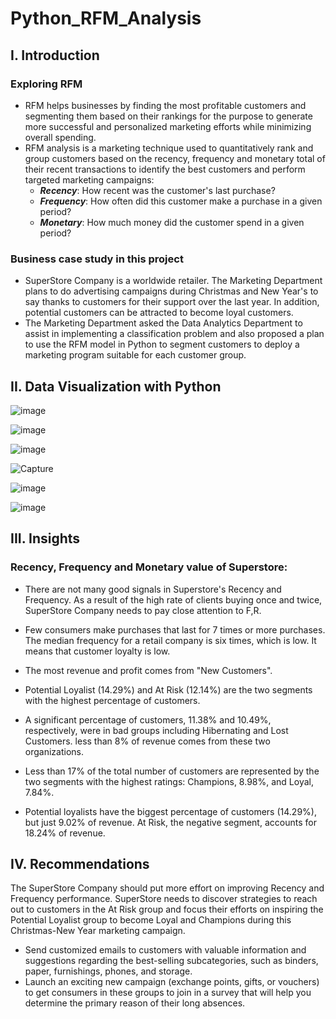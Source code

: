 # Python_RFM_Analysis

## I. Introduction
### Exploring RFM
- RFM helps businesses by finding the most profitable customers and segmenting them based on their rankings for the purpose to generate more successful and personalized marketing efforts while minimizing overall spending.
- RFM analysis is a marketing technique used to quantitatively rank and group customers based on the recency, frequency and monetary total of their recent transactions to identify the best customers and perform targeted marketing campaigns:
  - ***Recency***: How recent was the customer's last purchase?
  - ***Frequency***: How often did this customer make a purchase in a given period?
  - ***Monetary***: How much money did the customer spend in a given period?

### Business case study in this project
- SuperStore Company is a worldwide retailer. The Marketing Department plans to do advertising campaigns during Christmas and New Year's to say thanks to customers for their support over the last year. In addition, potential customers can be attracted to become loyal customers.
- The Marketing Department asked the Data Analytics Department to assist in implementing a classification problem and also proposed a plan to use the RFM model in Python to segment customers to deploy a marketing program suitable for each customer group.

## II. Data Visualization with Python


![image](https://github.com/MinhAnh99/Python_RFM_Analysis/assets/74374068/7b02eae9-fd53-4408-9bde-c184a43ba71f)

![image](https://github.com/MinhAnh99/Python_RFM_Analysis/assets/74374068/5b752bb0-6bcf-4dbe-baaa-f8e2f3936c91)

![image](https://github.com/MinhAnh99/Python_RFM_Analysis/assets/74374068/db511375-b9d7-4cd8-87f1-85479f82d7f3)

![Capture](https://github.com/MinhAnh99/Python_RFM_Analysis/assets/74374068/2d40fcec-669e-4c32-843b-c3003cf0f9c3)

![image](https://github.com/MinhAnh99/Python_RFM_Analysis/assets/74374068/7f9a2357-249a-4eb6-982f-fa687bf60e4c)

![image](https://github.com/MinhAnh99/Python_RFM_Analysis/assets/74374068/13b0e6d9-4233-4741-bf78-7ecb74417de6)


## III. Insights

### Recency, Frequency and Monetary value of Superstore:
- There are not many good signals in Superstore's Recency and Frequency. As a result of the high rate of clients buying once and twice, SuperStore Company needs to pay close attention to F,R.
- Few consumers make purchases that last for 7 times or more purchases. The median frequency for a retail company is six times, which is low. It means that customer loyalty is low.
- The most revenue and profit comes from "New Customers".

- Potential Loyalist (14.29%) and At Risk (12.14%) are the two segments with the highest percentage of customers.
- A significant percentage of customers, 11.38% and 10.49%, respectively, were in bad groups including Hibernating and Lost Customers. less than 8% of revenue comes from these two organizations.
- Less than 17% of the total number of customers are represented by the two segments with the highest ratings: Champions, 8.98%, and Loyal, 7.84%.
- Potential loyalists have the biggest percentage of customers (14.29%), but just 9.02% of revenue. At Risk, the negative segment, accounts for 18.24% of revenue.
## IV. Recommendations
The SuperStore Company should put more effort on improving Recency and Frequency performance.  SuperStore needs to discover strategies to reach out to customers in the At Risk group and focus their efforts on inspiring the Potential Loyalist group to become Loyal and Champions during this Christmas-New Year marketing campaign.
- Send customized emails to customers with valuable information and suggestions regarding the best-selling subcategories, such as binders, paper, furnishings, phones, and storage.
- Launch an exciting new campaign (exchange points, gifts, or vouchers) to get consumers in these groups to join in a survey that will help you determine the primary reason of their long absences.

